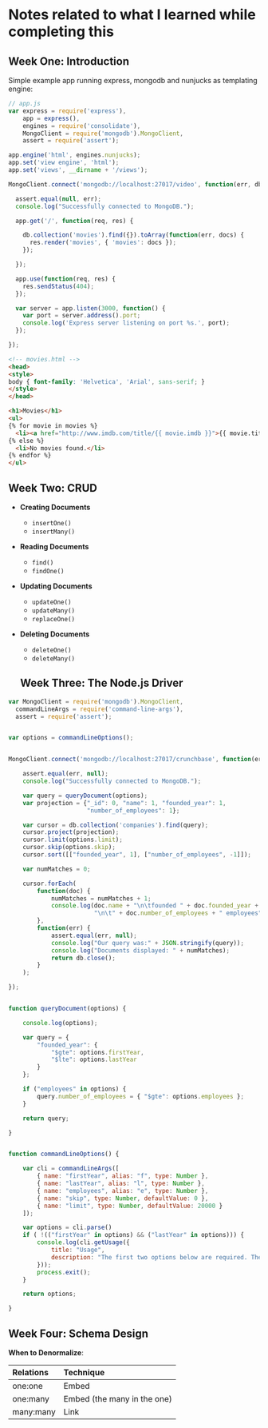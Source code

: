 # Notes related to what I learned while completing this


## Week One: Introduction

Simple example app running express, mongodb and nunjucks as templating engine:

```js
// app.js
var express = require('express'),
    app = express(),
    engines = require('consolidate'),
    MongoClient = require('mongodb').MongoClient,
    assert = require('assert');

app.engine('html', engines.nunjucks);
app.set('view engine', 'html');
app.set('views', __dirname + '/views');

MongoClient.connect('mongodb://localhost:27017/video', function(err, db) {

  assert.equal(null, err);
  console.log("Successfully connected to MongoDB.");

  app.get('/', function(req, res) {

    db.collection('movies').find({}).toArray(function(err, docs) {
      res.render('movies', { 'movies': docs });
    });

  });

  app.use(function(req, res) {
    res.sendStatus(404);
  });

  var server = app.listen(3000, function() {
    var port = server.address().port;
    console.log('Express server listening on port %s.', port);
  });

});
```

```html
<!-- movies.html -->
<head>
<style>
body { font-family: 'Helvetica', 'Arial', sans-serif; }
</style>
</head>

<h1>Movies</h1>
<ul>
{% for movie in movies %}
  <li><a href="http://www.imdb.com/title/{{ movie.imdb }}">{{ movie.title }}, {{ movie.year }}</a></li>
{% else %}
  <li>No movies found.</li>
{% endfor %}
</ul>
```

## Week Two: CRUD


* **Creating Documents**
  * `insertOne()`
  * `insertMany()`
* **Reading Documents**
  * `find()`
  * `findOne()`
* **Updating Documents**
  * `updateOne()`
  * `updateMany()`
  * `replaceOne()`
* **Deleting Documents**
  * `deleteOne()`
  * `deleteMany()`

  ## Week Three: The Node.js Driver


```js
var MongoClient = require('mongodb').MongoClient,
  commandLineArgs = require('command-line-args'),
  assert = require('assert');


var options = commandLineOptions();


MongoClient.connect('mongodb://localhost:27017/crunchbase', function(err, db) {

    assert.equal(err, null);
    console.log("Successfully connected to MongoDB.");

    var query = queryDocument(options);
    var projection = {"_id": 0, "name": 1, "founded_year": 1,
                      "number_of_employees": 1};

    var cursor = db.collection('companies').find(query);
    cursor.project(projection);
    cursor.limit(options.limit);
    cursor.skip(options.skip);
    cursor.sort([["founded_year", 1], ["number_of_employees", -1]]);

    var numMatches = 0;

    cursor.forEach(
        function(doc) {
            numMatches = numMatches + 1;
            console.log(doc.name + "\n\tfounded " + doc.founded_year +
                        "\n\t" + doc.number_of_employees + " employees");
        },
        function(err) {
            assert.equal(err, null);
            console.log("Our query was:" + JSON.stringify(query));
            console.log("Documents displayed: " + numMatches);
            return db.close();
        }
    );

});


function queryDocument(options) {

    console.log(options);

    var query = {
        "founded_year": {
            "$gte": options.firstYear,
            "$lte": options.lastYear
        }
    };

    if ("employees" in options) {
        query.number_of_employees = { "$gte": options.employees };
    }

    return query;

}


function commandLineOptions() {

    var cli = commandLineArgs([
        { name: "firstYear", alias: "f", type: Number },
        { name: "lastYear", alias: "l", type: Number },
        { name: "employees", alias: "e", type: Number },
        { name: "skip", type: Number, defaultValue: 0 },
        { name: "limit", type: Number, defaultValue: 20000 }
    ]);

    var options = cli.parse()
    if ( !(("firstYear" in options) && ("lastYear" in options))) {
        console.log(cli.getUsage({
            title: "Usage",
            description: "The first two options below are required. The rest are optional."
        }));
        process.exit();
    }

    return options;

}
```

## Week Four: Schema Design


**When to Denormalize**:

| Relations | Technique                   |
|:----------|:----------------------------|
| one:one   | Embed                       |
| one:many  | Embed (the many in the one) |
| many:many | Link                        |
